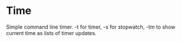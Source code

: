 Time
====

Simple command line timer. -t for timer, -s for stopwatch, -tm to show current time as lists of timer updates.
